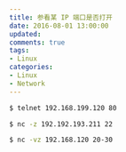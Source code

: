 ```yaml
---
title: 参看某 IP 端口是否打开
date: 2016-08-01 13:00:00
updated:
comments: true
tags:
- Linux
categories:
- Linux
- Network
---
```


```bash
$ telnet 192.168.199.120 80

$ nc -z 192.192.193.211 22

$ nc -vz 192.168.120 20-30
```

<!--more-->
